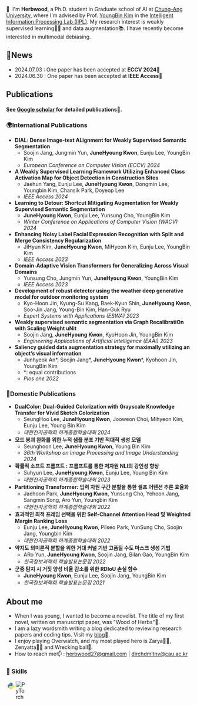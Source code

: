 👋&nbsp; I'm **Herbwood**, a Ph.D. student in Graduate school of AI at [Chung-Ang University](https://www.cau.ac.kr/), where I'm advised by Prof. [YoungBin Kim](https://sites.google.com/view/iiplcau/professor) in the [Intelligent Information Processing Lab (IIPL)](https://sites.google.com/view/iiplcau/home). My research interest is weakly supervised learning👩‍🏫 and data augmentation📚. I have recently become interested in multimodal debiasing.

## 🎉News
- 2024.07.03 : One paper has been accepted at **ECCV 2024**👏
- 2024.06.30 : One paper has been accepted at **IEEE Access**👏

## Publications
#### See [Google scholar](https://scholar.google.com/citations?user=1U_qmnYAAAAJ&hl=en) for detailed publications📜.
### 🌍International Publications
- **DIAL: Dense Image-text ALignment for Weakly Supervised Semantic Segmentation**
  - Soojin Jang, Jungmin Yun, **JuneHyoung Kwon**, Eunju Lee, YoungBin Kim
  - _European Conference on Computer Vision (ECCV) 2024_
- **A Weakly Supervised Learning Framework Utilizing Enhanced Class Activation Map for Object Detection in Construction Sites**
  - Jaehun Yang, Eunju Lee, **JuneHyoung Kwon**, Dongmin Lee, Youngbin Kim, Chansik Park, Doyeop Lee
  - _IEEE Access 2024_
- **Learning to Detour: Shortcut Mitigating Augmentation for Weakly Supervised Semantic Segmentation**
  - **JuneHyoung Kwon**, Eunju Lee, Yunsung Cho, YoungBin Kim
  - _Winter Conference on Applications of Computer Vision (WACV) 2024_
- **Enhancing Noisy Label Facial Expression Recognition with Split and Merge Consistency Regularization**
  - JiHyun Kim, **JuneHyoung Kwon**, MiHyeon Kim, Eunju Lee, YoungBin Kim
  - _IEEE Access 2023_
- **Domain-Adaptive Vision Transformers for Generalizing Across Visual Domains**
  - Yunsung Cho, Jungmin Yun, **JuneHyoung Kwon**, YoungBin Kim
  - _IEEE Access 2023_
- **Development of robust detector using the weather deep generative model for outdoor monitoring system**
  - Kyo-Hoon Jin, Kyung-Su Kang, Baek-Kyun Shin, **JuneHyoung Kwon**, Soo-Jin Jang, Young-Bin Kim, Han-Guk Ryu
  - _Expert Systems with Applications (ESWA) 2023_
- **Weakly supervised semantic segmentation via Graph RecalibratiOn with Scaling Weight uNit**
  - Soojin Jang, **JuneHyoung Kwon**, KyoHoon Jin, YoungBin Kim
  - _Engineering Applications of Artificial Intelligence (EAAI) 2023_
- **Saliency guided data augmentation strategy for maximally utilizing an object’s visual information**
  - Junhyeok An*, Soojin Jang*, **JuneHyoung Kwon***, Kyohoon Jin, YoungBin Kim
  - *: equal contributions
  - _Plos one 2022_

### 🌆Domestic Publications 
- **DualColor: Dual-Guided Colorization with Grayscale Knowledge Transfer for Vivid Sketch Colorization**
  - SeungHoo Lee, **JuneHyoung Kwon**, Jooweon Choi, Mihyeon Kim, Eunju Lee, Young Bin Kim
  - _대한전자공학회 하계종합학술대회 2024_
- **모드 붕괴 완화를 위한 누적 샘플 분포 기반 적대적 생성 모델**
  - Seunghoon Lee, **JuneHyoung Kwon**, Young Bin Kim
  - _36th Workshop on Image Processing and Image Understanding 2024_
- **확률적 소프트 프롬프트 : 프롬프트를 통한 저자원 NLI의 강인성 향상**
  - Suhyun Lee, **JuneHyoung Kwon**, Eunju Lee, Young Bin Kim
  - _대한전자공학회 하계종합학술대회 2023_
- **Partitioning Transformer: 입력 차원 구간 분할을 통한 셀프 어텐션 추론 효율화**
  - Jaehoon Park, **JuneHyoung Kwon**, Yunsung Cho, Yehoon Jang, Sangmin Song, Aro Yun, Youngbin Kim  
  - _대한전자공학회 하계종합학술대회 2022_
- **효과적인 최적 프레임 선택을 위한 Self-Channel Attention Head 및 Weighted Margin Ranking Loss**
  - Eunju Lee, **JuneHyoung Kwon**, Pilseo Park, YunSung Cho, Soojin Jang, Youngbin Kim        
  - _대한전자공학회 하계종합학술대회 2022_
- **약지도 의미론적 분할을 위한 거대 커널 기반 고품질 수도 마스크 생성 기법**
  - ARo Yun, **JuneHyoung Kwon**, Soojin Jang, Bilan Gao, YoungBin Kim  
  - _한국정보과학회 학술발표논문집 2022_
- **군중 탐지 시 거짓 양성 비율 감소를 위한 RDIoU 손실 함수**
  - **JuneHyoung Kwon**, Eunju Lee, Soojin Jang, YoungBin Kim 
  - _한국정보과학회 학술발표논문집 2021_

## About me
- When I was young, I wanted to become a novelist. The title of my first novel, written on manuscript paper, was "Wood of Herbs"🌲.<br/>
- I am a lazy wordsmith writing a blog dedicated to reviewing research papers and coding tips. Visit my [blog](https://herbwood.tistory.com/)🌳.<br/>
- I enjoy playing Overwatch, and my most played hero is Zarya🏋️‍♀️, Zenyatta👨‍🦲 and Wrecking ball🐹.<br/>
- How to reach me📫 : herbwood27@gmail.com | dirchdmltnv@cau.ac.kr


### 💪 Skills
<p>
<img align="left" alt="Python" width="26px" src="https://raw.githubusercontent.com/github/explore/80688e429a7d4ef2fca1e82350fe8e3517d3494d/topics/python/python.png" />
<img align="left" alt="PyTorch" width="26px" src="https://www.vectorlogo.zone/logos/pytorch/pytorch-icon.svg" />
</p>
